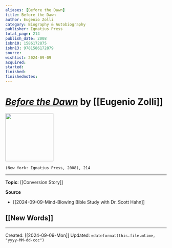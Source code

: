```yaml
---
aliases: [Before the Dawn]
title: Before the Dawn
author: Eugenio Zolli
category: Biography & Autobiography
publisher: Ignatius Press
total_page: 214
publish_date: 2008
isbn10: 1586172875
isbn13: 9781586172879
source: 
wishlist: 2024-09-09
acquired: 
started: 
finished: 
finishednotes: 
---
```

# *[Before the Dawn]()* by [[Eugenio Zolli]]

<img src="http://books.google.com/books/content?id=bq_Qp53ksMAC&printsec=frontcover&img=1&zoom=1&edge=curl&source=gbs_api" width=150>

`(New York: Ignatius Press, 2008), 214`



--- 
**Topic**: [[Conversion Story]]

**Source**
- [[2024-09-09-Mind-Blowing Bible Study with Dr. Scott Hahn]]
 
**[[New Words]]**
- 

---
Created: [[2024-09-09-Mon]]
Updated: `=dateformat(this.file.mtime, "yyyy-MM-dd-ccc")`